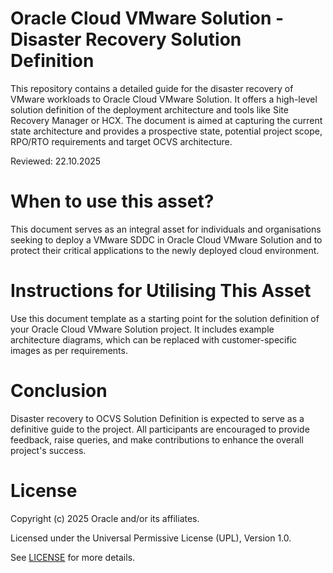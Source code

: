 # Oracle Cloud VMware Solution - Disaster Recovery Solution Definition

This repository contains a detailed guide for the disaster recovery of VMware workloads to Oracle Cloud VMware Solution. It offers a high-level solution definition of the deployment architecture and tools like Site Recovery Manager or HCX. The document is aimed at capturing the current state architecture and provides a prospective state, potential project scope, RPO/RTO requirements and target OCVS architecture.

Reviewed: 22.10.2025

# When to use this asset?

This document serves as an integral asset for individuals and organisations seeking to deploy a VMware SDDC in Oracle Cloud VMware Solution and to protect their critical applications to the newly deployed cloud environment.

# Instructions for Utilising This Asset

Use this document template as a starting point for the solution definition of your Oracle Cloud VMware Solution project. It includes example architecture diagrams, which can be replaced with customer-specific images as per requirements.

# Conclusion

Disaster recovery to OCVS Solution Definition is expected to serve as a definitive guide to the project. All participants are encouraged to provide feedback, raise queries, and make contributions to enhance the overall project's success.

# License

Copyright (c) 2025 Oracle and/or its affiliates.

Licensed under the Universal Permissive License (UPL), Version 1.0.

See [LICENSE](https://github.com/oracle-devrel/technology-engineering/blob/main/LICENSE) for more details.
